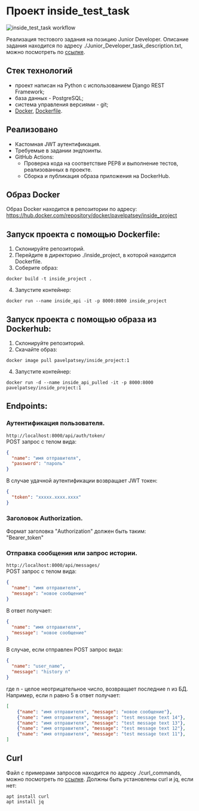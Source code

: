 # Проект inside_test_task

![inside_test_task workflow](https://github.com/PavelPatsey/inside_test_task/actions/workflows/main.yml/badge.svg)

Реализация тестового задания на позицию Junior Developer. Описание задания находится по адресу ./Junior_Developer_task_description.txt, можно посмотреть по [ссылке](https://github.com/PavelPatsey/inside_test_task/blob/main/Junior_Developer_task_description.txt).

## Стек технологий

- проект написан на Python с использованием Django REST Framework;
- база данных - PostgreSQL;
- система управления версиями - git;
- [Docker](https://docs.docker.com/engine/install/ubuntu/), [Dockerfile](https://docs.docker.com/engine/reference/builder/).

## Реализовано

- Кастомная JWT аутентификация.
- Требуемые в задании эндпоинты.
- GitHub Actions:
    - Проверка кода на соответствие PEP8 и выполнение тестов, реализованных в проекте.
    - Сборка и публикация образа приложения на DockerHub.

## Образ Docker
Образ Docker находится в репозитории по адресу:
https://hub.docker.com/repository/docker/pavelpatsey/inside_project

## Запуск проекта с помощью Dockerfile:

1. Склонируйте репозиторий.
2. Перейдите в директорию ./inside_project, в которой находится Dockerfile.
3. Соберите образ:
 ```
docker build -t inside_project .
 ```
4. Запустите контейнер:
```
docker run --name inside_api -it -p 8000:8000 inside_project
```
## Запуск проекта с помощью образа из Dockerhub:

1. Склонируйте репозиторий.
2. Скачайте образ:
 ```
docker image pull pavelpatsey/inside_project:1
 ```
4. Запустите контейнер:
```
docker run -d --name inside_api_pulled -it -p 8000:8000 pavelpatsey/inside_project:1
```

## Endpoints:

### Аутентификация пользователя.
`http://localhost:8000/api/auth/token/`\
POST запрос с телом вида:
```json
{
  "name": "имя отправителя",
  "password": "пароль"
}
```
В случае удачной аутентификации возвращает JWT токен:
```json
{
  "token": "xxxxx.xxxx.xxxx"
}
```
### Заголовок Authorization.
Формат заголовка "Authorization" должен быть таким:\
"Bearer_token"

### Отправка сообщения или запрос истории. 
`http://localhost:8000/api/messages/`\
POST запрос с телом вида:
```json
{
  "name": "имя отправителя",
  "message": "новое сообщение"
}
```
В ответ получает:
```json
{
  "name": "имя отправителя",
  "message": "новое сообщение"
}
```
В случае, если отправлен POST запрос вида:
```json
{
  "name": "user_name",
  "message": "history n"
}
```
где n - целое неотрицательное число, возвращает последние n из БД.
Например, если n равно 5 в ответ получает:
```json
[
    {"name": "имя отправителя", "message": "новое сообщение"},
    {"name": "имя отправителя", "message": "test message text 14"},
    {"name": "имя отправителя", "message": "test message text 13"},
    {"name": "имя отправителя", "message": "test message text 12"},
    {"name": "имя отправителя", "message": "test message text 11"},
]
```
## Curl

Файл с примерами запросов находится по адресу ./curl_commands, можно посмотреть по [ссылке](https://github.com/PavelPatsey/inside_test_task/blob/main/curl_commands). Должны быть установлены curl и jq, если нет:
```
apt install curl
apt install jq
```

